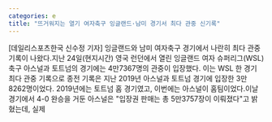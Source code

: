 ```yaml
---
categories: e
title: "뜨거워지는 열기 여자축구 잉글랜드·남미 경기서 최다 관중 신기록"
---
```

[데일리스포츠한국 신수정 기자] 잉글랜드와 남미 여자축구 경기에서 나란히 최다 관중 기록이 나왔다.지난 24일(현지시간) 영국 런던에서 열린 잉글랜드 여자 슈퍼리그(WSL) 축구 아스널과 토트넘의 경기에는 4만7367명의 관중이 입장했다. 이는 WSL 한 경기 최다 관중 기록으로 종전 기록은 지난 2019년 아스널과 토트넘 경기에 입장한 3만8262명이었다. 2019년에는 토트넘 홈 경기였고, 이번에는 아스널이 홈팀이었다.이날 경기에서 4-0 완승을 거둔 아스널은 "입장권 판매는 총 5만3757장이 이뤄졌다"고 밝혔는데, 실제